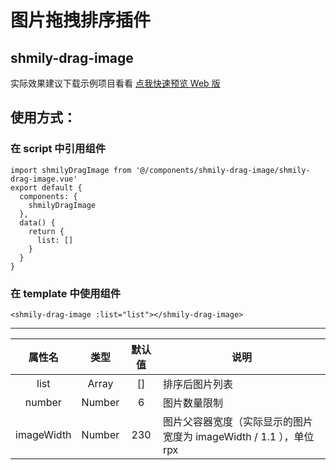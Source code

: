 # 图片拖拽排序插件
## shmily-drag-image
实际效果建议下载示例项目看看
[点我快速预览 Web 版](http://static-11ea0c21-6b8f-47f7-b77f-cb0c7ea3f355.bspapp.com/shmily-drag-image/)
## 使用方式：
### 在 script 中引用组件
```
import shmilyDragImage from '@/components/shmily-drag-image/shmily-drag-image.vue'
export default {
  components: {
    shmilyDragImage
  },
  data() {
    return {
      list: []
    }
  }
}
```
### 在 template 中使用组件
```
<shmily-drag-image :list="list"></shmily-drag-image>
```
---


属性名 | 类型 | 默认值 | 说明
:-:|:-:|:-:|---
list | Array | [] | 排序后图片列表
number | Number | 6 | 图片数量限制
imageWidth | Number | 230 | 图片父容器宽度（实际显示的图片宽度为 imageWidth / 1.1 ），单位 rpx